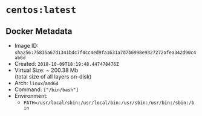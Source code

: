 # `centos:latest`

## Docker Metadata

- Image ID: `sha256:75835a67d1341bdc7f4cc4ed9fa1631a7d7b6998e9327272afea342d90c4ab6d`
- Created: `2018-10-09T18:19:48.447478476Z`
- Virtual Size: ~ 200.38 Mb  
  (total size of all layers on-disk)
- Arch: `linux`/`amd64`
- Command: `["/bin/bash"]`
- Environment:
  - `PATH=/usr/local/sbin:/usr/local/bin:/usr/sbin:/usr/bin:/sbin:/bin`
